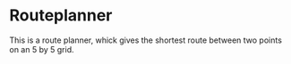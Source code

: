 Routeplanner
============
This is a route planner, whick gives the shortest route between two points on an 5 by 5 grid.
